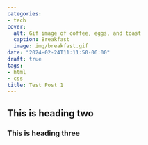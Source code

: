 ```yaml
---
categories:
- tech
cover:
  alt: Gif image of coffee, eggs, and toast
  caption: Breakfast
  image: img/breakfast.gif
date: "2024-02-24T11:11:50-06:00"
draft: true
tags:
- html
- css
title: Test Post 1
---
```


## This is heading two

### This is heading three
